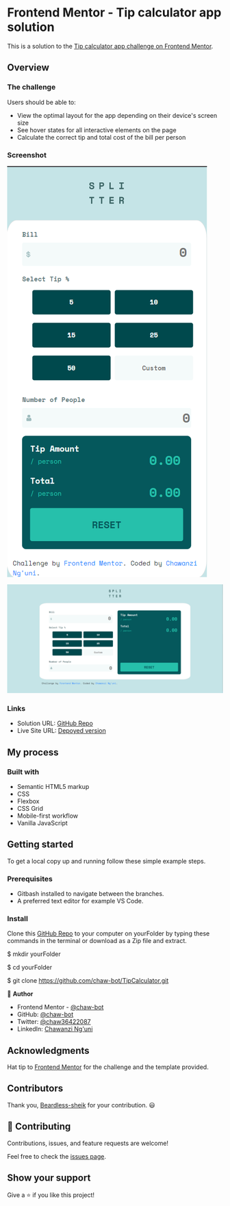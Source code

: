# Frontend Mentor - Tip calculator app solution

This is a solution to the [Tip calculator app challenge on Frontend Mentor](https://www.frontendmentor.io/challenges/tip-calculator-app-ugJNGbJUX). 

## Overview

### The challenge

Users should be able to:

- View the optimal layout for the app depending on their device's screen size
- See hover states for all interactive elements on the page
- Calculate the correct tip and total cost of the bill per person

### Screenshot

![Mobile Version](images/Screen1.png)


![Desktop Version](images/Screen2.png)

### Links

- Solution URL: [GitHub Repo](https://github.com/chaw-bot/TipCalculator/tree/main)
- Live Site URL: [Depoyed version](https://chaw-bot.github.io/TipCalculator/)

## My process

### Built with

- Semantic HTML5 markup
- CSS
- Flexbox
- CSS Grid
- Mobile-first workflow
- Vanilla JavaScript

## Getting started
To get a local copy up and running follow these simple example steps.

### Prerequisites
- Gitbash installed to navigate between the branches.
- A preferred text editor for example VS Code.

### Install
Clone this [GitHub Repo](https://github.com/chaw-bot/TipCalculator.git) to your computer on yourFolder by typing these commands in the terminal or download as a Zip file and extract.

$ mkdir yourFolder

$ cd yourFolder

$ git clone https://github.com/chaw-bot/TipCalculator.git

👤 **Author**

- Frontend Mentor - [@chaw-bot](https://www.frontendmentor.io/profile/chaw-bot)
- GitHub: [@chaw-bot](https://github.com/chaw-bot)
- Twitter: [@chaw36422087](https://twitter.com/chaw36422087)
- LinkedIn: [Chawanzi Ng'uni](https://www.linkedin.com/in/chawanzi-ng-uni-449328212/)

## Acknowledgments

Hat tip to [Frontend Mentor](https://www.frontendmentor.io/solutions) for the challenge and the template provided.

## Contributors

Thank you, [Beardless-sheik](https://github.com/Beardless-sheik) for your contribution. 😃

## 🤝 Contributing

Contributions, issues, and feature requests are welcome!

Feel free to check the [issues page](https://github.com/chaw-bot/TipCalculator/issues).


## Show your support

Give a ⭐️ if you like this project!

